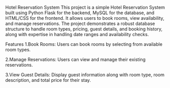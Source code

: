 Hotel Reservation System
This project is a simple Hotel Reservation System built using Python Flask for the backend, MySQL for the database, and HTML/CSS for the frontend. It allows users to book rooms, view availability, and manage reservations. The project demonstrates a robust database structure to handle room types, pricing, guest details, and booking history, along with expertise in handling date ranges and availability checks.

Features
1.Book Rooms: Users can book rooms by selecting from available room types.

2.Manage Reservations: Users can view and manage their existing reservations.

3.View Guest Details: Display guest information along with room type, room description, and total price for their stay.
